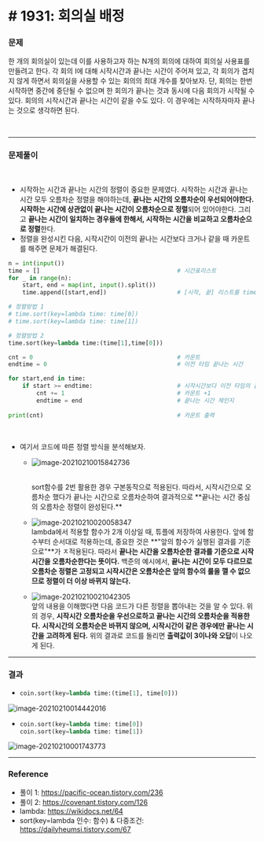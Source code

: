 # # 1931: 회의실 배정

### 문제

 한 개의 회의실이 있는데 이를 사용하고자 하는 N개의 회의에 대하여 회의실 사용표를 만들려고 한다. 각 회의 I에 대해 시작시간과 끝나는 시간이 주어져 있고, 각 회의가 겹치지 않게 하면서 회의실을 사용할 수 있는 회의의 최대 개수를 찾아보자. 단, 회의는 한번 시작하면 중간에 중단될 수 없으며 한 회의가 끝나는 것과 동시에 다음 회의가 시작될 수 있다. 회의의 시작시간과 끝나는 시간이 같을 수도 있다. 이 경우에는 시작하자마자 끝나는 것으로 생각하면 된다.

<br>

---

### 문제풀이

<br>

- 시작하는 시간과 끝나는 시간의 정렬이 중요한 문제였다. 시작하는 시간과 끝나는 시간 모두 오름차순 정렬을 해야하는데, **끝나는 시간의 오름차순이 우선되어야한다.** 
   **시작하는 시간에 상관없이 끝나는 시간이 오름차순으로 정렬**되어 있어야한다. 그리고 **끝나는 시간이 일치하는 경우들에 한해서, 시작하는 시간을 비교하고 오름차순으로 정렬**한다.
-  정렬을 완성시킨 다음, 시작시간이 이전의 끝나는 시간보다 크거나 같을 때 카운트를 해주면 문제가 해결된다.

```python
n = int(input())
time = []                                       # 시간표리스트
for _ in range(n):
    start, end = map(int, input().split())
    time.append([start,end])                    # [시작, 끝] 리스트를 time에 저장

# 정렬방법 1
# time.sort(key=lambda time: time[0])           
# time.sort(key=lambda time: time[1])

# 정렬방법 2
time.sort(key=lambda time:(time[1],time[0]))

cnt = 0                                         # 카운트
endtime = 0                                     # 이전 타임 끝나는 시간

for start,end in time:
    if start >= endtime:                        # 시작시간보다 이전 타임의 끝나는 시간 크거나 같으면
        cnt += 1                                # 카운트 +1
        endtime = end                           # 끝나는 시간 체인지
        
print(cnt)                                      # 카운트 출력
```

<br>

- 여기서 코드에 따른 정렬 방식을 분석해보자.
  - ![image-20210210015842736](https://user-images.githubusercontent.com/71415474/115832992-8161b280-a44e-11eb-87fa-7eb0806ad5d2.png)
     
     <br>
      sort함수를 2번 활용한 경우 구본동작으로 적용된다. 따라서, 시작시간으로 오름차순 했다가 끝나는 시간으로 오름차순하여 결과적으로 **끝나는 시간 중심의 오름차순 정렬이 완성된다.**
     <br>
     
  - ![image-20210210020058347](https://user-images.githubusercontent.com/71415474/115833006-86266680-a44e-11eb-9ecd-d7d422df0445.png)
     <br>
    lambda에서 적용할 함수가 2개 이상일 때, 튜플에 저장하여 사용한다. 앞에 함수부터 순서대로 적용하는데, 중요한 것은 **"앞의 함수가 실행된 결과를 기준으로"**가 ㅈ적용된다. 따라서 **끝나는 시간을 오름차순한 결과를 기준으로 시작시간을 오름차순한다는 뜻이다.** 백준의 예시에서, **끝나는 시간이 모두 다르므로 오름차순 정렬은 고정되고 시작시간은 오름차순은 앞의 함수의 룰을 깰 수 없으므로 정렬이 더 이상 바뀌지 않는다.**
    <br>
    
  - ![image-20210210021042305](https://user-images.githubusercontent.com/71415474/115833021-8aeb1a80-a44e-11eb-8623-33402886a92c.png)
    <br>
    앞의 내용을 이해했다면 다음 코드가 다른 정렬을 뽑아내는 것을 알 수 있다. 위의 경우, **시작시간 오름차순을 우선으로하고 끝나는 시간의 오름차순을 적용한다.**
     **시작시간의 오름차순은 바뀌지 않으며, 시작시간이 같은 경우에만 끝나는 시간을 고려하게 된다.**
     위의 결과로 코드를 돌리면 **출력값이 3이나와 오답**이 나오게 된다.

---

### 결과

- ```python
  coin.sort(key=lambda time:(time[1], time[0]))
  ```

![image-20210210014442016](https://user-images.githubusercontent.com/71415474/115833050-93435580-a44e-11eb-863c-b3c4179a6c3f.png)



- ```python
  coin.sort(key=lambda time: time[0])
  coin.sort(key=lambda time: time[1])
  ```

![image-20210210001743773](https://user-images.githubusercontent.com/71415474/115833059-96d6dc80-a44e-11eb-898d-97a5f237b192.png)

---

### Reference

- 풀이 1: https://pacific-ocean.tistory.com/236
- 풀이 2: https://covenant.tistory.com/126
- lambda: https://wikidocs.net/64
- sort(key=lambda 인수: 함수) & 다중조건: https://dailyheumsi.tistory.com/67



